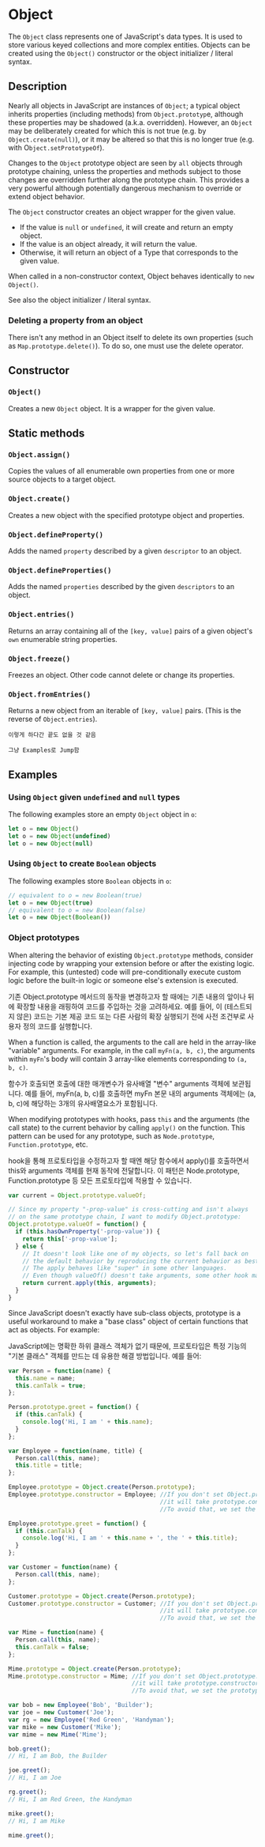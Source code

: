 # Object

The `Object` class represents one of JavaScript's data types. It is used to store various keyed collections and more complex entities. Objects can be created using the `Object()` constructor or the object initializer / literal syntax.

## Description

Nearly all objects in JavaScript are instances of `Object`; a typical object inherits properties (including methods) from `Object.prototyp`e, although these properties may be shadowed (a.k.a. overridden). However, an `Object` may be deliberately created for which this is not true (e.g. by `Object.create(null)`), or it may be altered so that this is no longer true (e.g. with O`bject.setPrototypeOf`).

Changes to the `Object` prototype object are seen by `all` objects through prototype chaining, unless the properties and methods subject to those changes are overridden further along the prototype chain. This provides a very powerful although potentially dangerous mechanism to override or extend object behavior.

The `Object` constructor creates an object wrapper for the given value.

* If the value is `null` or `undefined`, it will create and return an empty object.
* If the value is an object already, it will return the value.
* Otherwise, it will return an object of a Type that corresponds to the given value.

When called in a non-constructor context, Object behaves identically to `new Object()`.

See also the object initializer / literal syntax.

### Deleting a property from an object

There isn't any method in an Object itself to delete its own properties (such as `Map.prototype.delete()`). To do so, one must use the delete operator.

## Constructor

### `Object()`

Creates a new `Object` object. It is a wrapper for the given value.

## Static methods

### `Object.assign()`

Copies the values of all enumerable own properties from one or more source objects to a target object.

### `Object.create()`

Creates a new object with the specified prototype object and properties.

### `Object.defineProperty()`

Adds the named `property` described by a given `descriptor` to an object.

### `Object.defineProperties()`

Adds the named `properties` described by the given `descriptors` to an object.

### `Object.entries()`

Returns an array containing all of the `[key, value]` pairs of a given object's `own` enumerable string properties.

### `Object.freeze()`

Freezes an object. Other code cannot delete or change its properties.

### `Object.fromEntries()`

Returns a new object from an iterable of `[key, value]` pairs. (This is the reverse of `Object.entries`).

```
이렇게 하다간 끝도 없을 것 같음

그냥 Examples로 Jump함
```

## Examples

### Using `Object` given `undefined` and `null` types

The following examples store an empty `Object` object in `o`:

```js
let o = new Object()
let o = new Object(undefined)
let o = new Object(null)
```

### Using `Object` to create `Boolean` objects

The following examples store `Boolean` objects in `o`:

```js
// equivalent to o = new Boolean(true)
let o = new Object(true)
// equivalent to o = new Boolean(false)
let o = new Object(Boolean())
```

### Object prototypes

When altering the behavior of existing `Object.prototype` methods, consider injecting code by wrapping your extension before or after the existing logic. For example, this (untested) code will pre-conditionally execute custom logic before the built-in logic or someone else's extension is executed.

기존 Object.prototype 메서드의 동작을 변경하고자 할 때에는 기존 내용의 앞이나 뒤에 확장할 내용을 래핑하여 코드를 주입하는 것을 고려하세요. 예를 들어, 이 (테스트되지 않은) 코드는 기본 제공 코드 또는 다른 사람의 확장 실행되기 전에 사전 조건부로 사용자 정의 코드를 실행합니다.

When a function is called, the arguments to the call are held in the array-like "variable" arguments. For example, in the call `myFn(a, b, c)`, the arguments within `myFn`'s body will contain 3 array-like elements corresponding to `(a, b, c)`.

함수가 호출되면 호출에 대한 매개변수가 유사배열 "변수" arguments 객체에 보관됩니다. 예를 들어, myFn(a, b, c)를 호출하면 myFn 본문 내의 arguments 객체에는 (a, b, c)에 해당하는 3개의 유사배열요소가 포함됩니다.

When modifying prototypes with hooks, pass `this` and the arguments (the call state) to the current behavior by calling `apply()` on the function. This pattern can be used for any prototype, such as `Node.prototype`, `Function.prototype`, etc.

hook을 통해 프로토타입을 수정하고자 할 때엔 해당 함수에서 apply()를 호출하면서 this와 arguments 객체를 현재 동작에 전달합니다. 이 패턴은 Node.prototype, Function.prototype 등 모든 프로토타입에 적용할 수 있습니다.


```js
var current = Object.prototype.valueOf;

// Since my property "-prop-value" is cross-cutting and isn't always
// on the same prototype chain, I want to modify Object.prototype:
Object.prototype.valueOf = function() {
  if (this.hasOwnProperty('-prop-value')) {
    return this['-prop-value'];
  } else {
    // It doesn't look like one of my objects, so let's fall back on
    // the default behavior by reproducing the current behavior as best we can.
    // The apply behaves like "super" in some other languages.
    // Even though valueOf() doesn't take arguments, some other hook may.
    return current.apply(this, arguments);
  }
}
```

Since JavaScript doesn't exactly have sub-class objects, prototype is a useful workaround to make a "base class" object of certain functions that act as objects. For example:

JavaScript에는 명확한 하위 클래스 객체가 없기 때문에, 프로토타입은 특정 기능의 "기본 클래스" 객체를 만드는 데 유용한 해결 방법입니다. 예를 들어:

```js
var Person = function(name) {
  this.name = name;
  this.canTalk = true;
};

Person.prototype.greet = function() {
  if (this.canTalk) {
    console.log('Hi, I am ' + this.name);
  }
};

var Employee = function(name, title) {
  Person.call(this, name);
  this.title = title;
};

Employee.prototype = Object.create(Person.prototype);
Employee.prototype.constructor = Employee; //If you don't set Object.prototype.constructor to Employee,
                                           //it will take prototype.constructor of Person (parent).
                                           //To avoid that, we set the prototype.constructor to Employee (child).

Employee.prototype.greet = function() {
  if (this.canTalk) {
    console.log('Hi, I am ' + this.name + ', the ' + this.title);
  }
};

var Customer = function(name) {
  Person.call(this, name);
};

Customer.prototype = Object.create(Person.prototype);
Customer.prototype.constructor = Customer; //If you don't set Object.prototype.constructor to Customer,
                                           //it will take prototype.constructor of Person (parent).
                                           //To avoid that, we set the prototype.constructor to Customer (child).

var Mime = function(name) {
  Person.call(this, name);
  this.canTalk = false;
};

Mime.prototype = Object.create(Person.prototype);
Mime.prototype.constructor = Mime; //If you don't set Object.prototype.constructor to Mime,
                                   //it will take prototype.constructor of Person (parent).
                                   //To avoid that, we set the prototype.constructor to Mime (child).

var bob = new Employee('Bob', 'Builder');
var joe = new Customer('Joe');
var rg = new Employee('Red Green', 'Handyman');
var mike = new Customer('Mike');
var mime = new Mime('Mime');

bob.greet();
// Hi, I am Bob, the Builder

joe.greet();
// Hi, I am Joe

rg.greet();
// Hi, I am Red Green, the Handyman

mike.greet();
// Hi, I am Mike

mime.greet();
```

